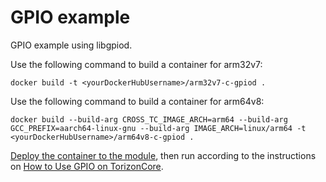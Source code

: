 # GPIO example #

GPIO example using libgpiod.

Use the following command to build a container for arm32v7:

```
docker build -t <yourDockerHubUsername>/arm32v7-c-gpiod .
```

Use the following command to build a container for arm64v8:

```
docker build --build-arg CROSS_TC_IMAGE_ARCH=arm64 --build-arg GCC_PREFIX=aarch64-linux-gnu --build-arg IMAGE_ARCH=linux/arm64 -t <yourDockerHubUsername>/arm64v8-c-gpiod .
```

[Deploy the container to the module](https://developer.toradex.com/knowledge-base/deploying-container-images-to-torizoncore),
then run according to the instructions on [How to Use GPIO on TorizonCore](https://developer.toradex.com/knowledge-base/libgpiod).
